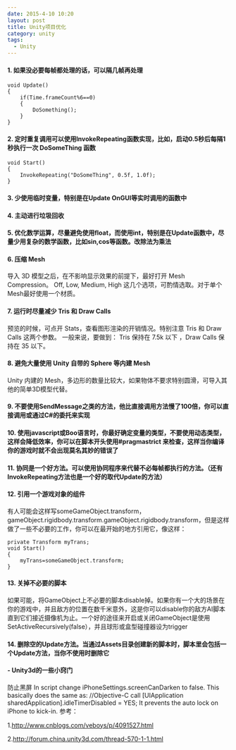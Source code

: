 ```yaml
---
date: 2015-4-10 10:20
layout: post
title: Unity项目优化
category: unity
tags:
  - Unity
---
```


#### 1. 如果没必要每帧都处理的话，可以隔几帧再处理

    void Update()
    {
        if(Time.frameCount%6==0)
        {
            DoSomething();
        }
    }

#### 2. 定时重复调用可以使用InvokeRepeating函数实现，比如，启动0.5秒后每隔1秒执行一次 DoSomeThing 函数

    void Start()
    {
        InvokeRepeating("DoSomeThing", 0.5f, 1.0f);
    }

#### 3. 少使用临时变量，特别是在Update OnGUI等实时调用的函数中

#### 4. 主动进行垃圾回收

#### 5. 优化数学运算，尽量避免使用float，而使用int，特别是在Update函数中，尽量少用复杂的数学函数，比如sin,cos等函数。改除法为乘法

#### 6. 压缩 Mesh

导入 3D 模型之后，在不影响显示效果的前提下，最好打开 Mesh Compression。  Off, Low, Medium, High 这几个选项，可酌情选取。对于单个Mesh最好使用一个材质。

#### 7. 运行时尽量减少 Tris 和 Draw Calls

预览的时候，可点开 Stats，查看图形渲染的开销情况。特别注意 Tris 和 Draw Calls 这两个参数。  一般来说，要做到：  Tris 保持在 7.5k 以下  ，Draw Calls 保持在 35 以下。

#### 8. 避免大量使用 Unity 自带的 Sphere 等内建 Mesh

Unity 内建的 Mesh，多边形的数量比较大，如果物体不要求特别圆滑，可导入其他的简单3D模型代替。

#### 9. 不要使用SendMessage之类的方法，他比直接调用方法慢了100倍，你可以直接调用或通过C#的委托来实现

#### 10. 使用javascript或Boo语言时，你最好确定变量的类型，不要使用动态类型，这样会降低效率，你可以在脚本开头使用#pragmastrict 来检查，这样当你编译你的游戏时就不会出现莫名其妙的错误了

#### 11. 协同是一个好方法。可以使用协同程序来代替不必每帧都执行的方法。（还有InvokeRepeating方法也是一个好的取代Update的方法）

#### 12. 引用一个游戏对象的组件

有人可能会这样写someGameObject.transform，gameObject.rigidbody.transform.gameObject.rigidbody.transform，但是这样做了一些不必要的工作，你可以在最开始的地方引用它，像这样：
        
    private Transform myTrans;
    void Start()
    {
        myTrans=someGameObject.transform;
    }
    
#### 13. 关掉不必要的脚本

如果可能，将GameObject上不必要的脚本disable掉。如果你有一个大的场景在你的游戏中，并且敌方的位置在数千米意外，这是你可以disable你的敌方AI脚本直到它们接近摄像机为止。一个好的途径来开启或关闭GameObject是使用SetActiveRecursively(false），并且球形或盒型碰撞器设为trigger

#### 14. 删除空的Update方法。当通过Assets目录创建新的脚本时，脚本里会包括一个Update方法，当你不使用时删除它


#### - Unity3d的一些小窍门

防止黑屏
In script change iPhoneSettings.screenCanDarken to false. This basically does the same as:
//Objective-C call [UIApplication sharedApplication].idleTimerDisabled = YES;
It prevents the auto lock on iPhone to kick-in.
参考：

1.http://www.cnblogs.com/veboys/p/4091527.html

2.http://forum.china.unity3d.com/thread-570-1-1.html
